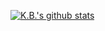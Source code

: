 [![K.B.'s github stats](https://github-readme-stats.vercel.app/api?username=techb&count_private=true&theme=nord)](https://kbcarte.com)
